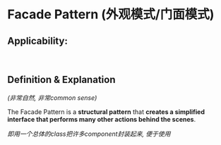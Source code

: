 # Facade Pattern (外观模式/门面模式)

## Applicability:

<br>

## Definition & Explanation

*(非常自然, 非常common sense)*

The Facade Pattern is a **structural pattern** that **creates a simplified interface that performs many other actions behind the scenes**.

*即用一个总体的class把许多component封装起来, 便于使用*

